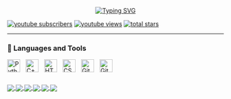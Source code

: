 <p align="center">
  <!-- Typing SVG by DenverCoder1 - https://github.com/DenverCoder1/readme-typing-svg -->
<a href="https://git.io/typing-svg"><img src="https://readme-typing-svg.demolab.com?font=Fira+Code&size=19&pause=1000&color=02F74B&width=440&lines=Developer+%F0%9F%A7%91%E2%80%8D%F0%9F%92%BB+Trader+%F0%9F%91%A8%E2%80%8D%F0%9F%94%A7+Data+Recovery" alt="Typing SVG" /></a>
</p>

   <p align="left">
      <a href="https://www.youtube.com/@BSVRecovery">
         <img alt="youtube subscribers" title="Subscribe to my YouTube channel" src="https://custom-icon-badges.demolab.com/youtube/channel/subscribers/UCTRSKTrJKxexebCFSBBX72A?color=%23E05D44&label=SUBSCRIBE&logo=video&logoColor=white&style=for-the-badge&labelColor=CE4630"/></a> 
      <a href="https://www.youtube.com/@BSVRecovery">
         <img alt="youtube views" title="YouTube views" src="https://custom-icon-badges.demolab.com/youtube/channel/views/UCTRSKTrJKxexebCFSBBX72A?color=%23E1AD0E&logo=eye&logoColor=white&style=for-the-badge&labelColor=C79600"/></a> 
      <a href="https://github.com/VQD-BSV?tab=repositories&sort=stargazers">
         <img alt="total stars" title="Total stars on GitHub" src="https://custom-icon-badges.demolab.com/github/stars/VQD-BSV?color=55960c&style=for-the-badge&labelColor=488207&logo=star"/></a>      
   </p>

---
### 🧰 Languages and Tools
<img align="left" alt="Python" width="30px" style="padding-right:10px;" src="https://cdn.jsdelivr.net/gh/devicons/devicon/icons/python/python-plain.svg" />
<img align="left" alt="C++" width="30px" style="padding-right:10px;" src="https://cdn.jsdelivr.net/gh/devicons/devicon/icons/cplusplus/cplusplus-line.svg" />
<img align="left" alt="HTML" width="30px" style="padding-right:10px;" src="https://cdn.jsdelivr.net/gh/devicons/devicon/icons/html5/html5-plain.svg" />
<img align="left" alt="CSS" width="30px" style="padding-right:10px;" src="https://cdn.jsdelivr.net/gh/devicons/devicon/icons/css3/css3-plain.svg" />
<img align="left" alt="Git" width="30px" style="padding-right:10px;" src="https://cdn.jsdelivr.net/gh/devicons/devicon/icons/git/git-original.svg" />
<img align="left" alt="GitHub" width="30px" style="padding-right:10px;" src="https://cdn.jsdelivr.net/gh/devicons/devicon/icons/github/github-original.svg" />
<br />


#

<a href="https://github.com/VQD-BSV-Official/Malware">
  <img align="center" src="https://github-readme-stats.vercel.app/api/pin/?username=VQD-BSV&repo=Malware&theme=onedark" />
</a>   

<a href="https://github.com/VQD-BSV-Official/RecoveryData">
  <img align="center" src="https://github-readme-stats.vercel.app/api/pin/?username=VQD-BSV-Official&repo=RecoveryData&theme=cobalt" />
</a>   

<a href="https://github.com/VQD-BSV-Official/RecoveryJpeg">
  <img align="center" src="https://github-readme-stats.vercel.app/api/pin/?username=VQD-BSV-Official&repo=RecoveryJpeg&theme=radical" />
</a>    

<a href="https://github.com/VQD-BSV-Official/BSV-VideoRepair">
  <img align="center" src="https://github-readme-stats.vercel.app/api/pin/?username=VQD-BSV-Official&repo=BSV-VideoRepair&theme=synthwave" />
</a>    


<a href="https://github.com/VQD-BSV/RecoveryFrame">
  <img align="center" src="https://github-readme-stats.vercel.app/api/pin/?username=VQD-BSV&repo=RecoveryFrame&theme=gruvbox" />
</a>    

<a href="https://github.com/VQD-BSV-Official/BSV-ArchiveRepair">
<img align="center" src="https://github-readme-stats.vercel.app/api/pin/?username=VQD-BSV-Official&repo=BSV-ArchiveRepair&theme=merko" />
</a>




  <!-- Proudly created with GPRM ( https://gprm.itsvg.in ) -->
  
